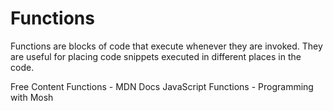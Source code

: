 # Functions

Functions are blocks of code that execute whenever they are invoked. They are useful for placing code snippets executed in different places in the code.

<ResourceGroupTitle>Free Content</ResourceGroupTitle>
<BadgeLink colorScheme="yellow" badgeText="Read" href="https://developer.mozilla.org/en-US/docs/Web/JavaScript/Guide/Functions">Functions - MDN Docs</BadgeLink>
<BadgeLink badgeText='Watch' href='https://youtu.be/N8ap4k_1QEQ'>JavaScript Functions - Programming with Mosh</BadgeLink>
